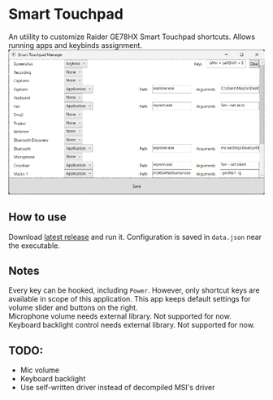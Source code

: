 # Smart Touchpad
An utiility to customize Raider GE78HX Smart Touchpad shortcuts. Allows running apps and keybinds assignment.  
![Main screen](mainscreen.png)

## How to use
Download [latest release](https://github.com/Myp3a/SmartTouchpad/releases/latest) and run it. Configuration is saved in `data.json` near the executable.

## Notes
Every key can be hooked, including `Power`. However, only shortcut keys are available in scope of this application. This app keeps default settings for volume slider and buttons on the right.  
Microphone volume needs external library. Not supported for now.  
Keyboard backlight control needs external library. Not supported for now.

## TODO:
 - Mic volume
 - Keyboard backlight
 - Use self-written driver instead of decompiled MSI's driver